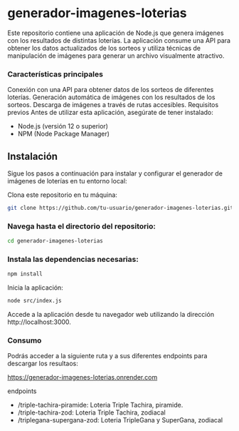 # generador-imagenes-loterias

Este repositorio contiene una aplicación de Node.js que genera imágenes con los resultados de distintas loterías. La aplicación consume una API para obtener los datos actualizados de los sorteos y utiliza técnicas de manipulación de imágenes para generar un archivo visualmente atractivo.

### Características principales
Conexión con una API para obtener datos de los sorteos de diferentes loterías.
Generación automática de imágenes con los resultados de los sorteos.
Descarga de imágenes a través de rutas accesibles.
Requisitos previos
Antes de utilizar esta aplicación, asegúrate de tener instalado:

- Node.js (versión 12 o superior)
- NPM (Node Package Manager)
## Instalación
Sigue los pasos a continuación para instalar y configurar el generador de imágenes de loterías en tu entorno local:

Clona este repositorio en tu máquina:

```sh
git clone https://github.com/tu-usuario/generador-imagenes-loterias.git
```
### Navega hasta el directorio del repositorio:
```sh
cd generador-imagenes-loterias
```
### Instala las dependencias necesarias:
```sh
npm install
```
Inicia la aplicación:
```sh
node src/index.js
```
Accede a la aplicación desde tu navegador web utilizando la dirección http://localhost:3000.
### Consumo
Podrás acceder a la siguiente ruta y a sus diferentes endpoints para descargar los resultaos:

https://generador-imagenes-loterias.onrender.com

endpoints 

- /triple-tachira-piramide: Loteria Triple Tachira, piramide.
- /triple-tachira-zod: Loteria Triple Tachira, zodiacal
- /triplegana-supergana-zod: Loteria TripleGana y SuperGana, zodiacal
